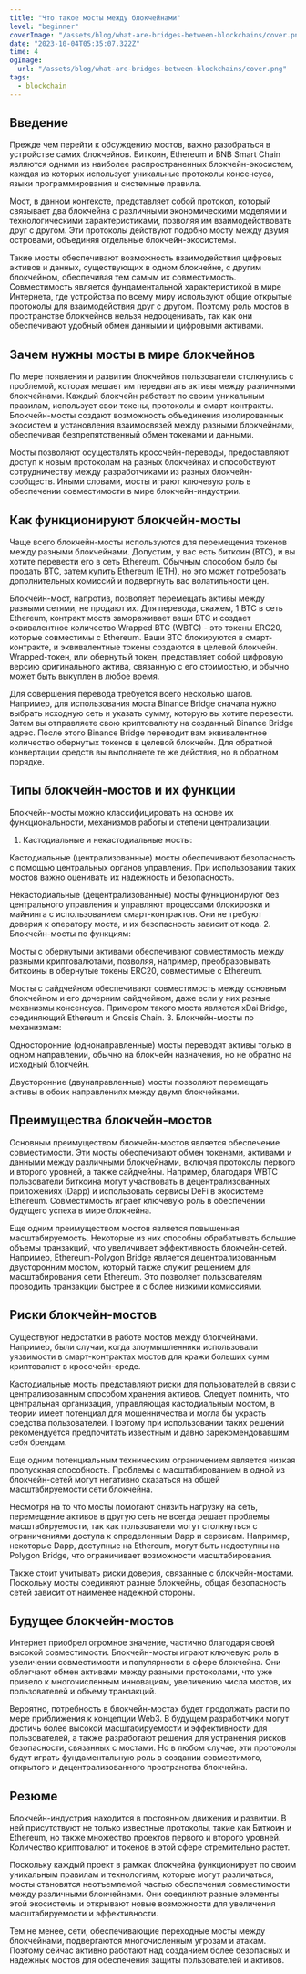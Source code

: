 ```yaml
---
title: "Что такое мосты между блокчейнами"
level: "beginner"
coverImage: "/assets/blog/what-are-bridges-between-blockchains/cover.png"
date: "2023-10-04T05:35:07.322Z"
time: 4
ogImage:
  url: "/assets/blog/what-are-bridges-between-blockchains/cover.png"
tags:
  - blockchain 
---
```


## Введение
Прежде чем перейти к обсуждению мостов, важно разобраться в устройстве самих блокчейнов. Биткоин, Ethereum и BNB Smart Chain являются одними из наиболее распространенных блокчейн-экосистем, каждая из которых использует уникальные протоколы консенсуса, языки программирования и системные правила.

Мост, в данном контексте, представляет собой протокол, который связывает два блокчейна с различными экономическими моделями и технологическими характеристиками, позволяя им взаимодействовать друг с другом. Эти протоколы действуют подобно мосту между двумя островами, объединяя отдельные блокчейн-экосистемы.

Такие мосты обеспечивают возможность взаимодействия цифровых активов и данных, существующих в одном блокчейне, с другим блокчейном, обеспечивая тем самым их совместимость. Совместимость является фундаментальной характеристикой в мире Интернета, где устройства по всему миру используют общие открытые протоколы для взаимодействия друг с другом. Поэтому роль мостов в пространстве блокчейнов нельзя недооценивать, так как они обеспечивают удобный обмен данными и цифровыми активами.

## Зачем нужны мосты в мире блокчейнов

По мере появления и развития блокчейнов пользователи столкнулись с проблемой, которая мешает им передвигать активы между различными блокчейнами. Каждый блокчейн работает по своим уникальным правилам, использует свои токены, протоколы и смарт-контракты. Блокчейн-мосты создают возможность объединения изолированных экосистем и установления взаимосвязей между разными блокчейнами, обеспечивая безпрепятственный обмен токенами и данными.

Мосты позволяют осуществлять кроссчейн-переводы, предоставляют доступ к новым протоколам на разных блокчейнах и способствуют сотрудничеству между разработчиками из разных блокчейн-сообществ. Иными словами, мосты играют ключевую роль в обеспечении совместимости в мире блокчейн-индустрии.

## Как функционируют блокчейн-мосты

Чаще всего блокчейн-мосты используются для перемещения токенов между разными блокчейнами. Допустим, у вас есть биткоин (BTC), и вы хотите перевести его в сеть Ethereum. Обычным способом было бы продать BTC, затем купить Ethereum (ETH), но это может потребовать дополнительных комиссий и подвергнуть вас волатильности цен.

Блокчейн-мост, напротив, позволяет перемещать активы между разными сетями, не продают их. Для перевода, скажем, 1 BTC в сеть Ethereum, контракт моста замораживает ваши BTC и создает эквивалентное количество Wrapped BTC (WBTC) - это токены ERC20, которые совместимы с Ethereum. Ваши BTC блокируются в смарт-контракте, и эквивалентные токены создаются в целевой блокчейн. Wrapped-токен, или обернутый токен, представляет собой цифровую версию оригинального актива, связанную с его стоимостью, и обычно может быть выкуплен в любое время.

Для совершения перевода требуется всего несколько шагов. Например, для использования моста Binance Bridge сначала нужно выбрать исходную сеть и указать сумму, которую вы хотите перевести. Затем вы отправляете свою криптовалюту на созданный Binance Bridge адрес. После этого Binance Bridge переводит вам эквивалентное количество обернутых токенов в целевой блокчейн. Для обратной конвертации средств вы выполняете те же действия, но в обратном порядке.

## Типы блокчейн-мостов и их функции

Блокчейн-мосты можно классифицировать на основе их функциональности, механизмов работы и степени централизации.

1. Кастодиальные и некастодиальные мосты:

Кастодиальные (централизованные) мосты обеспечивают безопасность с помощью центральных органов управления. При использовании таких мостов важно оценивать их надежность и безопасность.

Некастодиальные (децентрализованные) мосты функционируют без центрального управления и управляют процессами блокировки и майнинга с использованием смарт-контрактов. Они не требуют доверия к оператору моста, и их безопасность зависит от кода.
2. Блокчейн-мосты по функциям:

Мосты с обернутыми активами обеспечивают совместимость между разными криптовалютами, позволяя, например, преобразовывать биткоины в обернутые токены ERC20, совместимые с Ethereum.

Мосты с сайдчейном обеспечивают совместимость между основным блокчейном и его дочерним сайдчейном, даже если у них разные механизмы консенсуса. Примером такого моста является xDai Bridge, соединяющий Ethereum и Gnosis Chain.
3. Блокчейн-мосты по механизмам:

Односторонние (однонаправленные) мосты переводят активы только в одном направлении, обычно на блокчейн назначения, но не обратно на исходный блокчейн.

Двусторонние (двунаправленные) мосты позволяют перемещать активы в обоих направлениях между двумя блокчейнами.

## Преимущества блокчейн-мостов

Основным преимуществом блокчейн-мостов является обеспечение совместимости. Эти мосты обеспечивают обмен токенами, активами и данными между различными блокчейнами, включая протоколы первого и второго уровней, а также сайдчейны. Например, благодаря WBTC пользователи биткоина могут участвовать в децентрализованных приложениях (Dapp) и использовать сервисы DeFi в экосистеме Ethereum. Совместимость играет ключевую роль в обеспечении будущего успеха в мире блокчейна.

Еще одним преимуществом мостов является повышенная масштабируемость. Некоторые из них способны обрабатывать большие объемы транзакций, что увеличивает эффективность блокчейн-сетей. Например, Ethereum-Polygon Bridge является децентрализованным двусторонним мостом, который также служит решением для масштабирования сети Ethereum. Это позволяет пользователям проводить транзакции быстрее и с более низкими комиссиями.

## Риски блокчейн-мостов

Существуют недостатки в работе мостов между блокчейнами. Например, были случаи, когда злоумышленники использовали уязвимости в смарт-контрактах мостов для кражи больших сумм криптовалют в кроссчейн-среде.

Кастодиальные мосты представляют риски для пользователей в связи с централизованным способом хранения активов. Следует помнить, что центральная организация, управляющая кастодиальным мостом, в теории имеет потенциал для мошенничества и могла бы украсть средства пользователей. Поэтому при использовании таких решений рекомендуется предпочитать известным и давно зарекомендовавшим себя брендам.

Еще одним потенциальным техническим ограничением является низкая пропускная способность. Проблемы с масштабированием в одной из блокчейн-сетей могут негативно сказаться на общей масштабируемости сети блокчейна.

Несмотря на то что мосты помогают снизить нагрузку на сеть, перемещение активов в другую сеть не всегда решает проблемы масштабируемости, так как пользователи могут столкнуться с ограничениями доступа к определенным Dapp и сервисам. Например, некоторые Dapp, доступные на Ethereum, могут быть недоступны на Polygon Bridge, что ограничивает возможности масштабирования.

Также стоит учитывать риски доверия, связанные с блокчейн-мостами. Поскольку мосты соединяют разные блокчейны, общая безопасность сетей зависит от наименее надежной стороны.

## Будущее блокчейн-мостов

Интернет приобрел огромное значение, частично благодаря своей высокой совместимости. Блокчейн-мосты играют ключевую роль в увеличении совместимости и популярности в сфере блокчейна. Они облегчают обмен активами между разными протоколами, что уже привело к многочисленным инновациям, увеличению числа мостов, их пользователей и объему транзакций.

Вероятно, потребность в блокчейн-мостах будет продолжать расти по мере приближения к концепции Web3. В будущем разработчики могут достичь более высокой масштабируемости и эффективности для пользователей, а также разработают решения для устранения рисков безопасности, связанных с мостами. Но в любом случае, эти протоколы будут играть фундаментальную роль в создании совместимого, открытого и децентрализованного пространства блокчейна.

## Резюме

Блокчейн-индустрия находится в постоянном движении и развитии. В ней присутствуют не только известные протоколы, такие как Биткоин и Ethereum, но также множество проектов первого и второго уровней. Количество криптовалют и токенов в этой сфере стремительно растет.

Поскольку каждый проект в рамках блокчейна функционирует по своим уникальным правилам и технологиям, которые могут различаться, мосты становятся неотъемлемой частью обеспечения совместимости между различными блокчейнами. Они соединяют разные элементы этой экосистемы и открывают новые возможности для увеличения масштабируемости и эффективности.

Тем не менее, сети, обеспечивающие переходные мосты между блокчейнами, подвергаются многочисленным угрозам и атакам. Поэтому сейчас активно работают над созданием более безопасных и надежных мостов для обеспечения защиты пользователей и активов.
